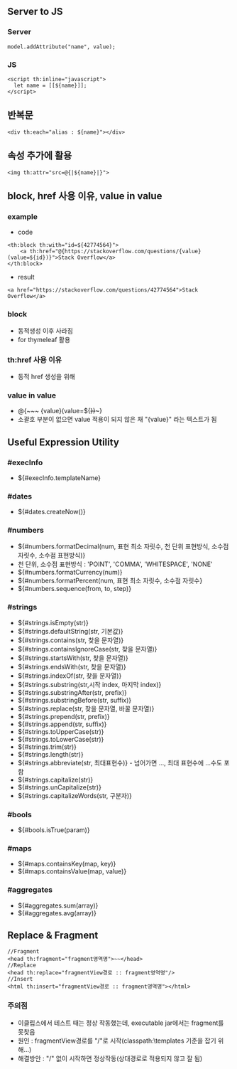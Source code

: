 ## Server to JS
### Server
```
model.addAttribute("name", value);
```

### JS
```
<script th:inline="javascript">
  let name = [[${name}]];
</script>
```

## 반복문
```
<div th:each="alias : ${name}"></div>
```

## 속성 추가에 활용
```
<img th:attr="src=@{|${name}|}">
```
## block, href 사용 이유, value in value
### example
* code
```
<th:block th:with="id=${42774564}">
	<a th:href="@{https://stackoverflow.com/questions/{value}(value=${id})}">Stack Overflow</a>
</th:block>
```
* result
```
<a href="https://stackoverflow.com/questions/42774564">Stack Overflow</a>
```
### block
* 동적생성 이후 사라짐
* for thymeleaf 활용

### th:href 사용 이유
* 동적 href 생성을 위해

### value in value
* @{~~~ {value}(value=${~~})~~~}
* 소괄호 부분이 없으면 value 적용이 되지 않은 채 "{value}" 라는 텍스트가 됨

## Useful Expression Utility
### #execInfo
* ${#execInfo.templateName}
### #dates
* ${#dates.createNow()}
### #numbers
* ${#numbers.formatDecimal(num, 표현 최소 자릿수, 천 단위 표현방식, 소수점 자릿수, 소수점 표현방식)}
* 천 단위, 소수점 표현방식 : 'POINT', 'COMMA', 'WHITESPACE', 'NONE'
* ${#numbers.formatCurrency(num)}
* ${#numbers.formatPercent(num, 표현 최소 자릿수, 소수점 자릿수}
* ${#numbers.sequence(from, to, step)}
### #strings
* ${#strings.isEmpty(str)}
* ${#strings.defaultString(str, 기본값)}
* ${#strings.contains(str, 찾을 문자열)}
* ${#strings.containsIgnoreCase(str, 찾을 문자열)}
* ${#strings.startsWith(str, 찾을 문자열)}
* ${#strings.endsWith(str, 찾을 문자열)}
* ${#strings.indexOf(str, 찾을 문자열)}
* ${#strings.substring(str,시작 index, 마지막 index)}
* ${#strings.substringAfter(str, prefix)}
* ${#strings.substringBefore(str, suffix)}
* ${#strings.replace(str, 찾을 문자열, 바꿀 문자열)} 
* ${#strings.prepend(str, prefix)}
* ${#strings.append(str, suffix)}
* ${#strings.toUpperCase(str)}
* ${#strings.toLowerCase(str)}
* ${#strings.trim(str)}
* ${#strings.length(str)}
* ${#strings.abbreviate(str, 최대표현수)} - 넘어가면 ..., 최대 표현수에 ...수도 포함
* ${#strings.capitalize(str)}
* ${#strings.unCapitalize(str)}
* ${#strings.capitalizeWords(str, 구분자)}
### #bools
* ${#bools.isTrue(param)}
### #maps
* ${#maps.containsKey(map, key)}
* ${#maps.containsValue(map, value)}
### #aggregates
* ${#aggregates.sum(array)}
* ${#aggregates.avg(array)}

## Replace & Fragment
```
//Fragment
<head th:fragment="fragment영역명">~~</head>
//Replace
<head th:replace="fragmentView경로 :: fragment영역명"/>
//Insert
<html th:insert="fragmentView경로 :: fragment영역명"></html>
```
### 주의점
* 이클립스에서 테스트 때는 정상 작동했는데, executable jar에서는 fragment를 못찾음
* 원인 : fragmentView경로를 "/"로 시작(classpath:\templates 기준을 잡기 위해...)
* 해결방안 : "/" 없이 시작하면 정상작동(상대경로로 적용되지 않고 잘 됨)
